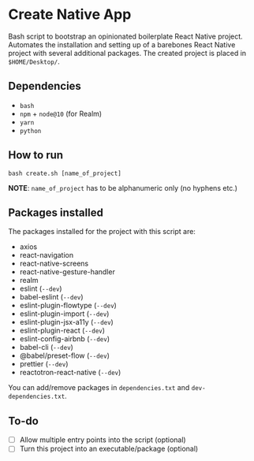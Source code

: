 # Create Native App
Bash script to bootstrap an opinionated boilerplate React Native project. Automates the installation and setting up of a barebones React Native project with several additional packages. The created project is placed in `$HOME/Desktop/`.

## Dependencies
- `bash`
- `npm` + `node@10` (for Realm)
- `yarn`
- `python`

## How to run
```
bash create.sh [name_of_project]
```

__NOTE__: `name_of_project` has to be alphanumeric only (no hyphens etc.)

## Packages installed
The packages installed for the project with this script are:
- axios
- react-navigation
- react-native-screens
- react-native-gesture-handler
- realm
- eslint (`--dev`)
- babel-eslint (`--dev`)
- eslint-plugin-flowtype (`--dev`)
- eslint-plugin-import (`--dev`)
- eslint-plugin-jsx-a11y (`--dev`)
- eslint-plugin-react (`--dev`)
- eslint-config-airbnb (`--dev`)
- babel-cli (`--dev`)
- @babel/preset-flow (`--dev`)
- prettier (`--dev`)
- reactotron-react-native (`--dev`)

You can add/remove packages in `dependencies.txt` and `dev-dependencies.txt`.

## To-do
- [ ] Allow multiple entry points into the script (optional)
- [ ] Turn this project into an executable/package (optional)
